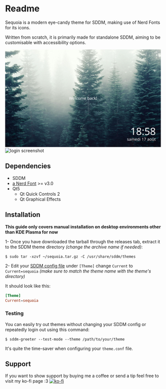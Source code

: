 # Readme

Sequoia is a modern eye-candy theme for SDDM, making use of Nerd Fonts for its icons.

Written from scratch, it is primarily made for standalone SDDM, aiming to be customisable with accessibility options.

![theme screenshot](preview.png "Preview")
![login screenshot](https://github.com/user-attachments/assets/7bc865a4-4d5c-4411-9148-57cf7fa3d80c "Session selection")


## Dependencies

* SDDM
* [a Nerd Font](https://www.nerdfonts.com/) >= v3.0
* Qt5
  * Qt Quick Controls 2
  * Qt Graphical Effects

## Installation

**This guide only covers manual installation on desktop environments other than KDE Plasma for now**

1- Once you have downloaded the tarball through the releases tab, extract it to the SDDM theme directory *(change the archive name if needed)*:

```
$ sudo tar -xzvf ~/sequoia.tar.gz -C /usr/share/sddm/themes
```

2- Edit your [SDDM config file](https://man.archlinux.org/man/sddm.conf.5) under `[Theme]` change `Current` to `Current=sequoia` *(make sure to match the theme name with the theme's directory)*

It should look like this:

```conf
[Theme]
Current=sequoia
```

### Testing

You can easily try out themes without changing your SDDM config or repeatedly login out using this command:

```
$ sddm-greeter --test-mode --theme /path/to/your/theme
```

It's quite the time-saver when configuring your `theme.conf` file.

## Support

If you want to show support by buying me a coffee or send a tip feel free to visit my ko-fi page :3
[![ko-fi](https://ko-fi.com/img/githubbutton_sm.svg)](https://ko-fi.com/Y8Y0473AA)
